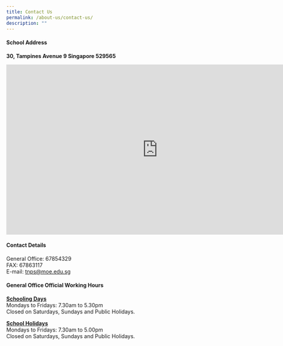 ```yaml
---
title: Contact Us
permalink: /about-us/contact-us/
description: ""
---
```

#### **School Address**
**30, Tampines Avenue 9 Singapore 529565**

<iframe loading="lazy" allowfullscreen="" style="border:0;" height="450" width="800" src="https://www.google.com/maps/embed?pb=!1m18!1m12!1m3!1d3988.693908067742!2d103.94639231535619!3d1.3602979990078956!2m3!1f0!2f0!3f0!3m2!1i1024!2i768!4f13.1!3m3!1m2!1s0x31da3d0883716f01%3A0x6bdc24f1863107ad!2sTampines%20North%20Primary%20School!5e0!3m2!1sen!2ssg!4v1675497227483!5m2!1sen!2ssg"></iframe>


#### **Contact Details**

General Office: 67854329<br>
FAX: 67863117 <br>
E-mail: tnps@moe.edu.sg<br>


#### **General Office Official Working Hours**
	
<b><u>Schooling Days</u></b> <br>
Mondays to Fridays: 7.30am to 5.30pm <br>
Closed on Saturdays, Sundays and Public Holidays. <br>

<b><u>School Holidays</u></b> <br>
Mondays to Fridays: 7.30am to 5.00pm <br>
Closed on Saturdays, Sundays and Public Holidays.<br>